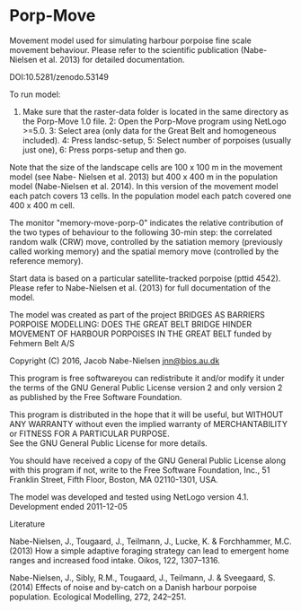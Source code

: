 # Porp-Move

Movement model used for simulating harbour porpoise fine scale movement behaviour. Please 
refer to the scientific publication (Nabe-Nielsen et al. 2013) for detailed documentation.

DOI:10.5281/zenodo.53149

To run model: 
1. Make sure that the raster-data folder is located in the same directory as the Porp-Move 
  1.0 file. 
2: Open the Porp-Move program using NetLogo >=5.0. 
3: Select area (only data for the Great Belt and homogeneous included). 
4: Press landsc-setup, 
5: Select number of porpoises (usually just one), 
6: Press porps-setup and then go.

Note that the size of the landscape cells are 100 x 100 m in the movement model (see Nabe-
Nielsen et al. 2013) but 400 x 400 m in the population model (Nabe-Nielsen et al. 2014). 
In this version of the movement model each patch covers 13 cells. In the population model 
each patch covered one 400 x 400 m cell.

The monitor "memory-move-porp-0" indicates the relative contribution of the two types of 
behaviour to the following 30-min step: the correlated random walk (CRW) move, controlled 
by the satiation memory (previously called working memory) and the spatial memory move 
(controlled by the reference memory).

Start data is based on a particular satellite-tracked porpoise (pttid 4542). Please refer 
to Nabe-Nielsen et al. (2013) for full documentation of the model.


The model was created as part of the project BRIDGES AS BARRIERS PORPOISE MODELLING: DOES 
THE GREAT BELT BRIDGE HINDER MOVEMENT OF HARBOUR PORPOISES IN THE GREAT BELT funded by 
Fehmern Belt A/S

Copyright (C) 2016, Jacob Nabe-Nielsen <jnn@bios.au.dk>

This program is free softwareyou can redistribute it and/or modify it under the terms 
of the GNU General Public License version 2 and only version 2 as published by the Free 
Software Foundation.

This program is distributed in the hope that it will be useful, but WITHOUT ANY WARRANTY
without even the implied warranty of MERCHANTABILITY or FITNESS FOR A PARTICULAR PURPOSE.  
See the GNU General Public License for more details.

You should have received a copy of the GNU General Public License along with this program
if not, write to the Free Software Foundation, Inc., 51 Franklin Street, Fifth Floor, Boston, 
MA  02110-1301, USA.


The model was developed and tested using NetLogo version 4.1. Development ended 2011-12-05


Literature

Nabe-Nielsen, J., Tougaard, J., Teilmann, J., Lucke, K. & Forchhammer, M.C. (2013) 
How a simple adaptive foraging strategy can lead to emergent home ranges and increased food 
intake. Oikos, 122, 1307–1316.

Nabe-Nielsen, J., Sibly, R.M., Tougaard, J., Teilmann, J. & Sveegaard, S. (2014) Effects of 
noise and by-catch on a Danish harbour porpoise population. Ecological Modelling, 272, 242–251.

